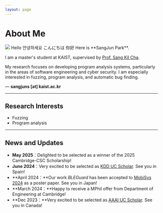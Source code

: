 ```yaml
---
layout: page
---
```


# About Me

<img src="https://test.com/caihanlin.jpg" class="floatpic">
Hello 안녕하세요 こんにちは 你好
Here is **SangJun Park**.<br>

I am a master's student at KAIST, supervised by [Prof. Sang Kil Cha](https://softsec.kaist.ac.kr/~sangkilc/).

My research focuses on developing program analysis systems, particularly in the areas of software engineering and cyber security.
I am especially interested in fuzzing, program analysis, and automatic bug finding.

— **sangjuns [at] kaist.ac.kr**

---

## Research Interests

- Fuzzing
- Program analysis

---

## News and Updates

- **May 2025**：Delighted to be selected as a winner of the 2025 Cambridge-CSC Scholarship!
- **June 2024**：Very excited to be selected as [KDD UC Scholar](https://kdd2024.kdd.org/undergraduate-consortium/). See you in Spain!
- **April 2024：**Our work *BLEGuard* has been accepted to [MobiSys 2024](https://www.sigmobile.org/mobisys/2024/) as a poster paper. See you in Japan!
- **March 2024：**Happy to receive a MPhil offer from Department of Engineering at Cambridge!
- **Dec 2023：**Very excited to be selected as [AAAI UC Scholar](https://aaai.org/aaai-conference/undergraduate-consortium-program/). See you in Canada!

<br>

